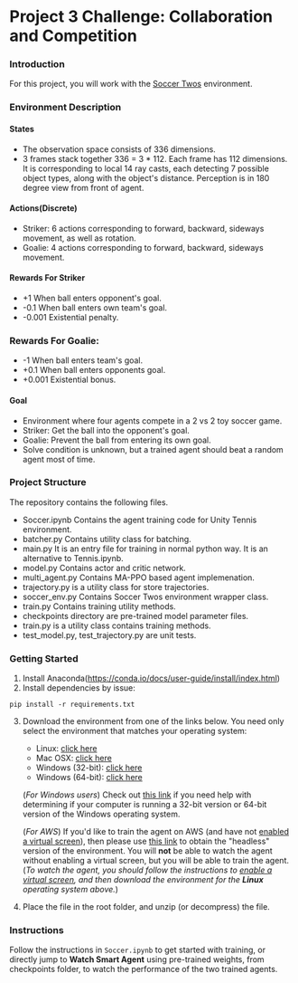 [//]: # (Image References)

[image1]: https://github.com/Unity-Technologies/ml-agents/raw/master/docs/images/soccer.png "Soccer Twos"


# Project 3 Challenge: Collaboration and Competition

### Introduction

For this project, you will work with the [Soccer Twos](https://github.com/Unity-Technologies/ml-agents/blob/master/docs/Learning-Environment-Examples.md#soccer-twos) environment.

### Environment Description
#### States
* The observation space consists of 336 dimensions.
* 3 frames stack together 336 = 3 * 112. Each frame has 112 dimensions. It is corresponding to local 14 ray casts, each detecting 7 possible object types, along with the object's distance. Perception is in 180 degree view from front of agent.

#### Actions(Discrete)
* Striker: 6 actions corresponding to forward, backward, sideways movement, as well as rotation.
* Goalie: 4 actions corresponding to forward, backward, sideways movement.

#### Rewards For Striker
* +1 When ball enters opponent's goal.
*  -0.1 When ball enters own team's goal.
*  -0.001 Existential penalty.

### Rewards For Goalie:
* -1 When ball enters team's goal.
* +0.1 When ball enters opponents goal.
* +0.001 Existential bonus.

#### Goal
* Environment where four agents compete in a 2 vs 2 toy soccer game.
* Striker: Get the ball into the opponent's goal.
* Goalie: Prevent the ball from entering its own goal.
* Solve condition is unknown, but a trained agent should beat a random agent most of time. 

###  Project Structure
The repository contains the following files.
* Soccer.ipynb Contains the agent training code for Unity Tennis environment.
* batcher.py Contains utility class for batching.
* main.py It is an entry file for training in normal python way. It is an alternative to Tennis.ipynb. 
* model.py Contains actor and critic network.
* multi_agent.py Contains MA-PPO based agent implemenation.
* trajectory.py is a utility class for store trajectories.
* soccer_env.py Contains Soccer Twos environment wrapper class.
* train.py Contains training utility methods.
* checkpoints directory are pre-trained model parameter files.
* train.py is a utility class contains training methods.
* test_model.py, test_trajectory.py are unit tests.

### Getting Started
1. Install Anaconda(https://conda.io/docs/user-guide/install/index.html)
2. Install dependencies by issue:
```
pip install -r requirements.txt
```
3. Download the environment from one of the links below.  You need only select the environment that matches your operating system:
    - Linux: [click here](https://s3-us-west-1.amazonaws.com/udacity-drlnd/P3/Soccer/Soccer_Linux.zip)
    - Mac OSX: [click here](https://s3-us-west-1.amazonaws.com/udacity-drlnd/P3/Soccer/Soccer.app.zip)
    - Windows (32-bit): [click here](https://s3-us-west-1.amazonaws.com/udacity-drlnd/P3/Soccer/Soccer_Windows_x86.zip)
    - Windows (64-bit): [click here](https://s3-us-west-1.amazonaws.com/udacity-drlnd/P3/Soccer/Soccer_Windows_x86_64.zip)
    
    (_For Windows users_) Check out [this link](https://support.microsoft.com/en-us/help/827218/how-to-determine-whether-a-computer-is-running-a-32-bit-version-or-64) if you need help with determining if your computer is running a 32-bit version or 64-bit version of the Windows operating system.

    (_For AWS_) If you'd like to train the agent on AWS (and have not [enabled a virtual screen](https://github.com/Unity-Technologies/ml-agents/blob/master/docs/Training-on-Amazon-Web-Service.md)), then please use [this link](https://s3-us-west-1.amazonaws.com/udacity-drlnd/P3/Tennis/Tennis_Linux_NoVis.zip) to obtain the "headless" version of the environment.  You will **not** be able to watch the agent without enabling a virtual screen, but you will be able to train the agent.  (_To watch the agent, you should follow the instructions to [enable a virtual screen](https://github.com/Unity-Technologies/ml-agents/blob/master/docs/Training-on-Amazon-Web-Service.md), and then download the environment for the **Linux** operating system above._)

4. Place the file in the root folder, and unzip (or decompress) the file. 

### Instructions

Follow the instructions in `Soccer.ipynb` to get started with training, 
or directly jump to **Watch Smart Agent** using pre-trained weights, from checkpoints folder, 
to watch the performance of the two trained agents.  
